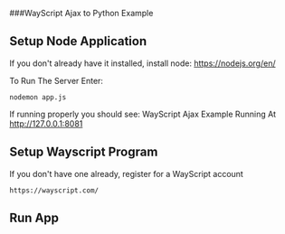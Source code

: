 ###WayScript Ajax to Python Example

## Setup Node Application

If you don't already have it installed, install node: https://nodejs.org/en/

To Run The Server Enter:
```
nodemon app.js
```

If running properly you should see: WayScript Ajax Example Running At http://127.0.0.1:8081

## Setup Wayscript Program

If you don't have one already, register for a WayScript account
```
https://wayscript.com/
```

## Run App
